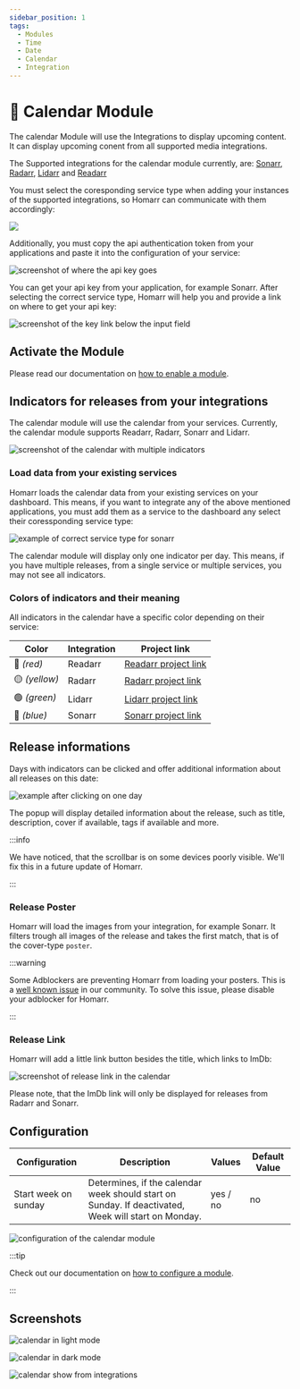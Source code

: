 ```yaml
---
sidebar_position: 1
tags:
  - Modules
  - Time
  - Date
  - Calendar
  - Integration
---
```


# 📆 Calendar Module

The calendar Module will use the Integrations to display upcoming content.
It can display upcoming conent from all supported media integrations.

The Supported integrations for the calendar module currently, are:
[Sonarr](./../../advanced-features/integrations.md#sonarr), [Radarr](./../../advanced-features/integrations.md#radarr-integration), [Lidarr](./../../advanced-features/integrations.md#lidarr) and [Readarr](./../../advanced-features/integrations.md#readarr)

You must select the coresponding service type when adding your instances of the supported integrations, so Homarr can communicate with them accordingly:

![](./img/module-calendar-integration-sonarr-example.png)

Additionally, you must copy the api authentication token from your applications and paste it into the configuration of your service:

![screenshot of where the api key goes](./img/module-calendar-integration-api-key.png)

You can get your api key from your application, for example Sonarr. After selecting the correct service type, Homarr will help you and provide a link on where to get your api key:

![screenshot of the key link below the input field](./img/module-calendar-integration-api-key-link.png)

## Activate the Module
Please read our documentation on [how to enable a module](./../index.md#activating-a-module).

## Indicators for releases from your integrations

The calendar module will use the calendar from your services.
Currently, the calendar module supports Readarr, Radarr, Sonarr and Lidarr.

![screenshot of the calendar with multiple indicators](./img/module-calendar-indicators.png)

### Load data from your existing services

Homarr loads the calendar data from your existing services on your dashboard.
This means, if you want to integrate any of the above mentioned applications, you must add them as a service to the dashboard any select their coressponding service type:

![example of correct service type for sonarr](./img/module-calendar-integration-sonarr-example.png)

The calendar module will display only one indicator per day. This means, if you have multiple releases, from a single service or multiple services, you may not see all indicators.

### Colors of indicators and their meaning

All indicators in the calendar have a specific color depending on their service:

| Color         | Integration | Project link                                 |
| ------------- | ----------- | -------------------------------------------- |
| 🔴 *(red)*    | Readarr     | [Readarr project link](https://readarr.com/) |
| 🟡 *(yellow)* | Radarr      | [Radarr project link](https://radarr.video/) |
| 🟢 *(green)*  | Lidarr      | [Lidarr project link](https://lidarr.audio/) |
| 🔵 *(blue)*   | Sonarr      | [Sonarr project link](https://sonarr.tv/)    |

## Release informations

Days with indicators can be clicked and offer additional information about all releases on this date:

![example after clicking on one day](./img/module-calendar-day-information.png)

The popup will display detailed information about the release, such as title, description, cover if available, tags if available and more.

:::info

We have noticed, that the scrollbar is on some devices poorly visible.
We'll fix this in a future update of Homarr.

:::

### Release Poster
Homarr will load the images from your integration, for example Sonarr.
It filters trough all images of the release and takes the first match, that is of the cover-type ``poster``.

:::warning

Some Adblockers are preventing Homarr from loading your posters. This is a [well known issue](./../../community/known-issues.md) in our community. To solve this issue, please disable your adblocker for Homarr.

:::

### Release Link

Homarr will add a little link button besides the title, which links to ImDb:

![screenshot of release link in the calendar](./img/module-calendar-release-link.png)

Please note, that the ImDb link will only be displayed for releases from Radarr and Sonarr.

## Configuration

| Configuration        | Description | Values | Default Value |
| -------------------- | ----------- | ------ | ------------- |
| Start week on sunday | Determines, if the calendar week should start on Sunday. If deactivated, Week will start on Monday. | yes / no | no |

![configuration of the calendar module](./img/module-calendar-configuration.png)

:::tip

Check out our documentation on [how to configure a module](./../index.md#configure-a-module).

:::

## Screenshots

![calendar in light mode](img/module-calendar-light-mode.png)

![calendar in dark mode](img/module-calendar-dark-mode.png)

![calendar show from integrations](img/module-calendar-show.gif)